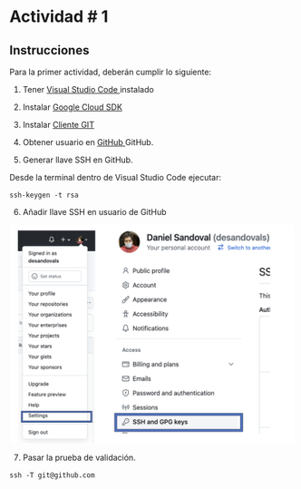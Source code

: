 <base target="_blank">

# Actividad # 1

## Instrucciones

Para la primer actividad, deberán cumplir lo siguiente: 

1. Tener <a href="https://code.visualstudio.com/"> Visual Studio Code </a> instalado

2. Instalar <a href="https://code.visualstudio.com/"> Google Cloud SDK </a>

3. Instalar <a href="https://github.com/git-for-windows/git/releases/download/v2.40.1.windows.1/Git-2.40.1-64-bit.exe"> Cliente GIT </a>

4. Obtener usuario en <a href="https://github.com"> GitHub </a> GitHub. 

5. Generar llave SSH en GitHub. 

Desde la terminal dentro de Visual Studio Code ejecutar: 

```
ssh-keygen -t rsa
```

6. Añadir llave SSH en usuario de GitHub

<p align="center">
<img src="images/image-01.png" width="500">
</p>


7. Pasar la prueba de validación. 

```
ssh -T git@github.com
```



